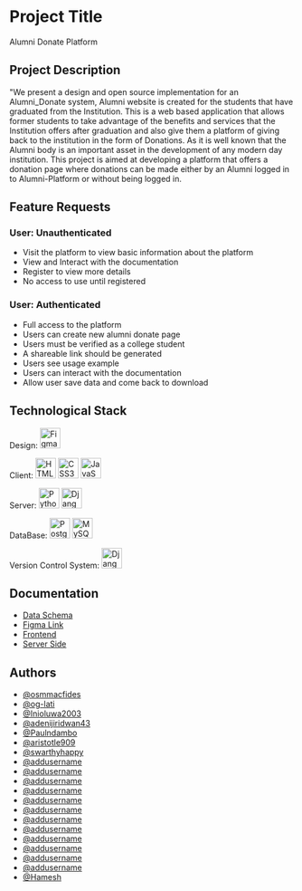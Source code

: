 # Project Title

Alumni Donate Platform

## Project Description


"We present a design and open source implementation for an Alumni_Donate system, 
Alumni website is created for the students that have graduated from the Institution. This is a web based application that allows former students to take advantage of the benefits and services that the Institution offers after graduation and also give them a platform of giving back to the institution in the form of Donations. As it is well known that the Alumni body is an important asset in the development of any modern day institution.
This project is aimed at developing a platform that offers a donation page where donations can be made either by an Alumni logged in to Alumni-Platform or without being logged in.

## Feature Requests

### User: Unauthenticated
- Visit the platform to view basic information about the platform
- View and Interact with the documentation
- Register to view more details
- No access to use until registered

### User: Authenticated
- Full access to the platform
- Users can create new alumni donate page
- Users must be verified as a college student
- A shareable link should be generated 
- Users see usage example
- Users can interact with the documentation
- Allow user save data and come back to download

## Technological Stack

<p align="left">Design:
	<a href="https://www.figma.com/" target="_blank" rel="noreferrer"><img src="https://raw.githubusercontent.com/danielcranney/readme-generator/main/public/icons/skills/figma-colored.svg" width="36" height="36" alt="Figma" /></a></p>
</p>
<p align="left">Client:
	<a href="https://developer.mozilla.org/en-US/docs/Glossary/HTML5" target="_blank" rel="noreferrer"><img src="https://raw.githubusercontent.com/danielcranney/readme-generator/main/public/icons/skills/html5-colored.svg" width="36" height="36" alt="HTML5" /></a>
	<a href="https://www.w3.org/TR/CSS/#css" target="_blank" rel="noreferrer"><img src="https://raw.githubusercontent.com/danielcranney/readme-generator/main/public/icons/skills/css3-colored.svg" width="36" height="36" alt="CSS3" /></a>
	<a href="https://developer.mozilla.org/en-US/docs/Web/JavaScript" target="_blank" rel="noreferrer"><img src="https://raw.githubusercontent.com/danielcranney/readme-generator/main/public/icons/skills/javascript-colored.svg" width="36" height="36" alt="JavaScript" /></a>
</p>
<p align="left">Server:
	<a href="https://www.python.org/" target="_blank" rel="noreferrer"><img src="https://raw.githubusercontent.com/danielcranney/readme-generator/main/public/icons/skills/python-colored.svg" width="36" height="36" alt="Python" /></a>
   <a href="https://www.djangoproject.com/" target="_blank" rel="noreferrer"><img src="https://verbose-equals-true.gitlab.io/django-postgres-vue-gitlab-ecs/django.jpg" width="36" height="36" alt="Django"/></a>
</p>
<p align="left">DataBase:
<a href="https://www.postgresql.org/" target="_blank" rel="noreferrer"><img src="https://raw.githubusercontent.com/danielcranney/readme-generator/main/public/icons/skills/postgresql-colored.svg" width="36" height="36" alt="PostgreSQL" /></a>
<a href="https://www.mysql.com/" target="_blank" rel="noreferrer"><img src="https://raw.githubusercontent.com/danielcranney/readme-generator/main/public/icons/skills/mysql-colored.svg" width="36" height="36" alt="MySQL" /></a></p>
<p align="left">Version Control System: 
 <a href="https://www.github.com/" target="_blank" rel="noreferrer"><img src="https://github.githubassets.com/images/modules/logos_page/GitHub-Mark.png" width="36" height="36" alt="Django"/></a>
</p>


## Documentation

- [Data Schema](https://linktodocumentation)
- [Figma Link](https://linktodocumentation)
- [Frontend](https://linktodocumentation)
- [Server Side](https://docs.google.com/document/d/1X0CcFMb7bXfWedCc_91pOlBgs-ODgLKfsEyksTPlXEo/edit)

## Authors 
- [@osmmacfides](https://github.com/osmmacfides)
- [@og-lati](https://github.com/og-lati)
- [@Inioluwa2003](https://github.com/Inioluwa2003)
- [@adenijiridwan43](https://github.com/adenijiridwan43)
- [@Paulndambo](https://github.com/Paulndambo)
- [@aristotle909](https://github.com/Aristotle909)
- [@swarthyhappy](https://github.com/swarthyhappy)
- [@addusername](https://github.com/addusername)
- [@addusername](https://github.com/addusername)
- [@addusername](https://github.com/addusername)
- [@addusername](https://github.com/addusername)
- [@addusername](https://github.com/addusername)
- [@addusername](https://github.com/addusername)
- [@addusername](https://github.com/addusername)
- [@addusername](https://github.com/addusername)
- [@addusername](https://github.com/addusername)
- [@addusername](https://github.com/addusername)
- [@addusername](https://github.com/addusername)
- [@addusername](https://github.com/addusername)
- [@Hamesh](https://github.com/Hameshh)



